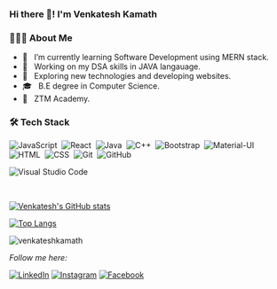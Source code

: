 ### Hi there 👋! I'm Venkatesh Kamath

<h3> 👨🏻‍💻 About Me </h3>

- 🔭 &nbsp; I’m currently learning Software Development using MERN stack.
- 🤖 &nbsp; Working on my DSA skills in JAVA langauage.
- 🤔 &nbsp; Exploring new technologies and developing websites.
- 🎓 &nbsp; B.E degree in Computer Science.
- 🏢 &nbsp; ZTM Academy.

<h3>🛠 Tech Stack</h3>

![JavaScript](https://img.shields.io/badge/-JavaScript-05122A?style=flat&logo=javascript)&nbsp;
![React](https://img.shields.io/badge/-React-05122A?style=flat&logo=react)&nbsp;
![Java](https://img.shields.io/badge/-Java-05122A?style=flat&logo=java&logoColor=FFA500)&nbsp;
![C++](https://img.shields.io/badge/-C++-05122A?style=flat&logo=C%2B%2B&logoColor=00599C)&nbsp;
![Bootstrap](https://img.shields.io/badge/-Bootstrap-05122A?style=flat&logo=bootstrap&logoColor=563D7C)&nbsp;
![Material-UI](https://img.shields.io/badge/Material--UI-05122A?style=flat&logo=material-ui&logoColor=563D7C)&nbsp;
![HTML](https://img.shields.io/badge/-HTML-05122A?style=flat&logo=HTML5)&nbsp;
![CSS](https://img.shields.io/badge/-CSS-05122A?style=flat&logo=CSS3&logoColor=1572B6)&nbsp;
![Git](https://img.shields.io/badge/-Git-05122A?style=flat&logo=git)&nbsp;
![GitHub](https://img.shields.io/badge/-GitHub-05122A?style=flat&logo=github)&nbsp;

![Visual Studio Code](https://img.shields.io/badge/-Visual%20Studio%20Code-05122A?style=flat&logo=visual-studio-code&logoColor=007ACC)&nbsp;



<br>






[![Venkatesh's GitHub stats](https://github-readme-stats.vercel.app/api?username=venkateshkamath&show_icons=true&theme=dracula)](https://github.com/venkateshkamath/github-readme-stats)



[![Top Langs](https://github-readme-stats.vercel.app/api/top-langs/?username=venkateshkamath&layout=compact)](https://github.com/venkateshkamath/github-readme-stats)



<p align="left"> <img src="https://komarev.com/ghpvc/?username=venkateshkamathk&label=Profile%20views&color=0e75b6&style=flat" alt="venkateshkamath" /> </p>

<i>Follow me here:</i><br>

<a href="https://www.linkedin.com/in/venkateshkamath08/" target="_blank"><img src="https://img.shields.io/badge/LinkedIn-%230077B5.svg?&style=flat-square&logo=linkedin&logoColor=white" alt="LinkedIn"></a>
<a href="https://www.instagram.com/d.a.v.e.n.k.y/" target="_blank"><img src="https://img.shields.io/badge/Instagram-%23E4405F.svg?&style=flat-square&logo=instagram&logoColor=white" alt="Instagram"></a>
<a href="https://www.facebook.com/venkatesh.shreelakshmi" target="_blank"><img src="https://img.shields.io/badge/Facebook-%231877F2.svg?&style=flat-square&logo=facebook&logoColor=white" alt="Facebook"></a>

</div>



